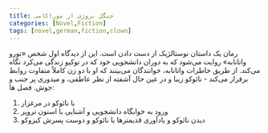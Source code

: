 ```yaml
---
title: جنگل نروژی از موراکامی
categories: [Novel,Fiction]
tags: [novel,german,fiction,clown]
---
```



<style type="text/css"> 
@font-face { font-family: 'Roya'; src: url('../../roya.ttf'); } 
.px-1 {
    font-family: Roya; direction: rtl;
}

.px-1 p {
    font-size:1.5em;
}
</style>  


 رمان یک داستان نوستالژیک از دست دادن است. این از دیدگاه اول شخص «تورو واتانابه» روایت می‌شود که به دوران دانشجویی خود که در توکیو زندگی می‌کرد نگاه می‌کند. از طریق خاطرات واتانابه، خوانندگان می‌بینند که او با دو زن کاملاً متفاوت روابط برقرار می‌کند - نائوکو زیبا و در عین حال آشفته از نظر عاطفی، و میدوری پر جنب و جوش. 
فصل ها:

1. با نائوکو در مرغزار
2. ورود به خوابگاه دانشجویی و آشنایی با استون تروپر
3. دیدن نائوکو و یادآوری قدیمترها با نائوکو و دوست پسرش کیزوکو
